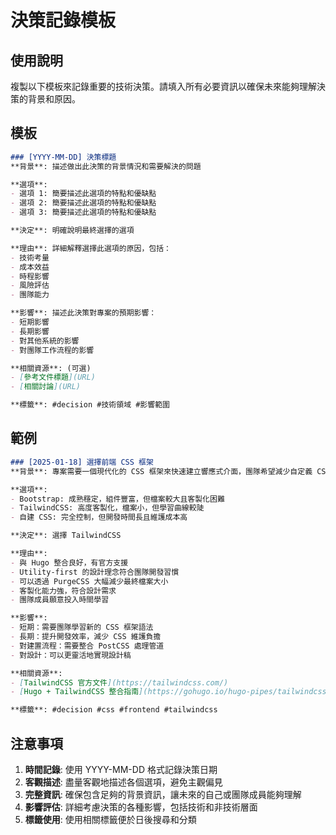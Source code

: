 # 決策記錄模板

## 使用說明
複製以下模板來記錄重要的技術決策。請填入所有必要資訊以確保未來能夠理解決策的背景和原因。

## 模板

```markdown
### [YYYY-MM-DD] 決策標題
**背景**: 描述做出此決策的背景情況和需要解決的問題

**選項**: 
- 選項 1: 簡要描述此選項的特點和優缺點
- 選項 2: 簡要描述此選項的特點和優缺點  
- 選項 3: 簡要描述此選項的特點和優缺點

**決定**: 明確說明最終選擇的選項

**理由**: 詳細解釋選擇此選項的原因，包括：
- 技術考量
- 成本效益
- 時程影響
- 風險評估
- 團隊能力

**影響**: 描述此決策對專案的預期影響：
- 短期影響
- 長期影響
- 對其他系統的影響
- 對團隊工作流程的影響

**相關資源**: (可選)
- [參考文件標題](URL)
- [相關討論](URL)

**標籤**: #decision #技術領域 #影響範圍
```

## 範例

```markdown
### [2025-01-18] 選擇前端 CSS 框架
**背景**: 專案需要一個現代化的 CSS 框架來快速建立響應式介面，團隊希望減少自定義 CSS 的開發時間

**選項**: 
- Bootstrap: 成熟穩定，組件豐富，但檔案較大且客製化困難
- TailwindCSS: 高度客製化，檔案小，但學習曲線較陡
- 自建 CSS: 完全控制，但開發時間長且維護成本高

**決定**: 選擇 TailwindCSS

**理由**: 
- 與 Hugo 整合良好，有官方支援
- Utility-first 的設計理念符合團隊開發習慣
- 可以透過 PurgeCSS 大幅減少最終檔案大小
- 客製化能力強，符合設計需求
- 團隊成員願意投入時間學習

**影響**: 
- 短期：需要團隊學習新的 CSS 框架語法
- 長期：提升開發效率，減少 CSS 維護負擔
- 對建置流程：需要整合 PostCSS 處理管道
- 對設計：可以更靈活地實現設計稿

**相關資源**:
- [TailwindCSS 官方文件](https://tailwindcss.com/)
- [Hugo + TailwindCSS 整合指南](https://gohugo.io/hugo-pipes/tailwindcss/)

**標籤**: #decision #css #frontend #tailwindcss
```

## 注意事項

1. **時間記錄**: 使用 YYYY-MM-DD 格式記錄決策日期
2. **客觀描述**: 盡量客觀地描述各個選項，避免主觀偏見
3. **完整資訊**: 確保包含足夠的背景資訊，讓未來的自己或團隊成員能夠理解
4. **影響評估**: 詳細考慮決策的各種影響，包括技術和非技術層面
5. **標籤使用**: 使用相關標籤便於日後搜尋和分類